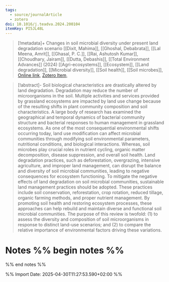 ```yaml
---
tags:
  - source/journalArticle
  - zotero
doi: 10.1016/j.teadva.2024.200104
itemKey: PI5JL48L
---
```

>[!metadata]+
> Changes in soil microbial diversity under present land degradation scenario
> [[Dixit, Mahima]], [[Ghoshal, Debabrata]], [[Lal Meena, Amrit]], [[Ghasal, P. C.]], [[Rai, Ashutosh Kumar]], [[Choudhary, Jairam]], [[Dutta, Debashis]], 
> [[Total Environment Advances]] (2024)
> [[Agri-ecosystems]], [[Ecosystem]], [[Land degradation]], [[Microbial diversity]], [[Soil health]], [[Soil microbes]], 
> [Online link](https://www.sciencedirect.com/science/article/pii/S2950395724000092), [Zotero Item](zotero://select/library/items/PI5JL48L), 

>[!abstract]-
>Soil biological characteristics are drastically altered by land degradation. Degradation may reduce the number of microorganisms in the soil. Multiple activities and services provided by grassland ecosystems are impacted by land use change because of the resulting shifts in plant community composition and soil characteristics. A large body of research has examined the geographical and temporal dynamics of bacterial community structure and bacterial responses to human management in grassland ecosystems. As one of the most consequential environmental shifts occurring today, land use modification can affect microbial communities through modifying soil environmental parameters, nutritional conditions, and biological interactions. Whereas, soil microbes play crucial roles in nutrient cycling, organic matter decomposition, disease suppression, and overall soil health. Land degradation practices, such as deforestation, overgrazing, intensive agriculture, and improper land management, can disrupt the balance and diversity of soil microbial communities, leading to negative consequences for ecosystem functioning. To mitigate the negative effects of land degradation on soil microbial communities, sustainable land management practices should be adopted. These practices include soil conservation, reforestation, crop rotation, reduced tillage, organic farming methods, and proper nutrient management. By promoting soil health and restoring ecosystem processes, these approaches can help rebuild and maintain diverse and functional soil microbial communities. The purpose of this review is twofold: (1) to assess the diversity and composition of soil microorganisms in response to distinct land-use scenarios; and (2) to compare the relative importance of environmental factors driving these variations.

# Notes %% begin notes %%

%% end notes %%




%% Import Date: 2025-04-30T11:27:53.590+02:00 %%
